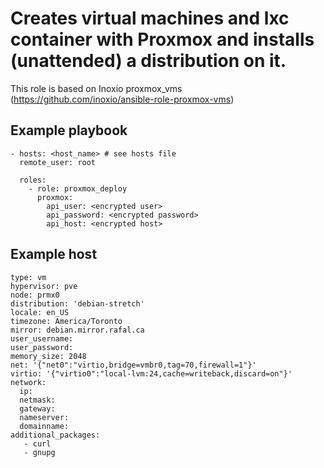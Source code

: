 Creates virtual machines and lxc container with Proxmox and installs (unattended) a distribution on it.
=========
This role is based on Inoxio proxmox_vms (https://github.com/inoxio/ansible-role-proxmox-vms)
     
Example playbook
----------------

```
- hosts: <host_name> # see hosts file
  remote_user: root

  roles:
    - role: proxmox_deploy
      proxmox:
        api_user: <encrypted user>
        api_password: <encrypted password>
        api_host: <encrypted host>
```

Example host
----------------
```
type: vm
hypervisor: pve
node: prmx0
distribution: 'debian-stretch'
locale: en_US
timezone: America/Toronto
mirror: debian.mirror.rafal.ca
user_username:
user_password: 
memory_size: 2048
net: '{"net0":"virtio,bridge=vmbr0,tag=70,firewall=1"}'
virtio: '{"virtio0":"local-lvm:24,cache=writeback,discard=on"}'
network:
  ip: 
  netmask: 
  gateway: 
  nameserver: 
  domainname: 
additional_packages:
   - curl
   - gnupg
```